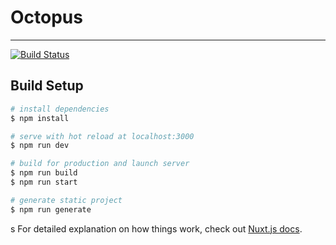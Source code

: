 # Octopus
---

[![Build Status](https://travis-ci.org/HoustonEB/Home.svg?branch=master)](https://travis-ci.org/HoustonEB/Home)

## Build Setup

```bash
# install dependencies
$ npm install

# serve with hot reload at localhost:3000
$ npm run dev

# build for production and launch server
$ npm run build
$ npm run start

# generate static project
$ npm run generate
```
s
For detailed explanation on how things work, check out [Nuxt.js docs](https://nuxtjs.org).
